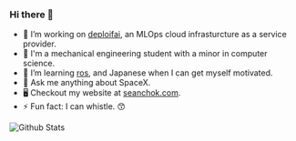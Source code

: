 ### Hi there 👋

- 🔭 I’m working on [deploifai](https://deploif.ai), an MLOps cloud infrasturcture as a service provider.
- 🏫 I'm a mechanical engineering student with a minor in computer science.
- 🌱 I’m learning [ros](https://www.ros.org), and Japanese when I can get myself motivated.
- 💬 Ask me anything about SpaceX.
- 🖥 Checkout my website at [seanchok.com](https://seanchok.com).
- ⚡ Fun fact: I can whistle. 😙


![Github Stats](https://github-readme-stats.vercel.app/api?username=98sean98&count_private=true&show_icons=true&include_all_commits=true)
